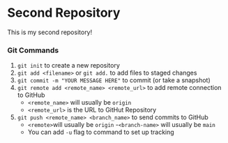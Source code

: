 # Second Repository

This is my second repository!

### Git Commands
1. `git init` to create a new repository
2. `git add <filename>` or `git add.` to add files to staged changes
3. `git commit -m "YOUR MESSAGE HERE"` to commit (or take a snapshot)
4. `git remote add <remote_name> <remote_url>` to add remote connection to GitHub
    - `<remote_name>` will usually be `origin`
    - `<remote_url>` is the URL to GitHut Repository
5. `git push <remote_name> <branch_name>` to send commits to GitHub
    - `<remote>`will usually be `origin`
    -`<branch-name>` will usually be `main`
    - You can add `-u` flag to command to set up tracking